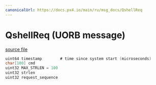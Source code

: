 ```yaml
---
canonicalUrl: https://docs.px4.io/main/ru/msg_docs/QshellReq
---
```


# QshellReq (UORB message)



[source file](https://github.com/PX4/PX4-Autopilot/blob/release/1.14/msg/QshellReq.msg)

```c
uint64 timestamp        # time since system start (microseconds)
char[100] cmd
uint32 MAX_STRLEN = 100
uint32 strlen
uint32 request_sequence

```
